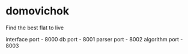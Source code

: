 # domovichok
Find the best flat to live

interface port - 8000
db port - 8001
parser port - 8002
algorithm port - 8003